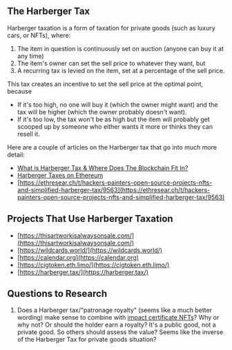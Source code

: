 ## The Harberger Tax

Harberger taxation is a form of taxation for private goods (such as luxury cars, or NFTs), where:
1. The item in question is continuously set on auction (anyone can buy it at any time)
2. The item's owner can set the sell price to whatever they want, but
3. A recurring tax is levied on the item, set at a percentage of the sell price.

This tax creates an incentive to set the sell price at the optimal point, because
- If it's too high, no one will buy it (which the owner might want) and the tax will be higher (which the owner probably doesn't want).
- If it's too low, the tax won't be as high but the item will probably get scooped up by someone who either wants it more or thinks they can resell it.

Here are a couple of articles on the Harberger tax that go into much more detail:
- [What is Harberger Tax & Where Does The Blockchain Fit In?](https://medium.com/@simondlr/what-is-harberger-tax-where-does-the-blockchain-fit-in-1329046922c6)
- [Harberger Taxes on Ethereum](https://yos.io/2018/11/18/harberger-taxes/)
- [https://ethresear.ch/t/hackers-painters-open-source-projects-nfts-and-simplified-harberger-tax/9563](https://ethresear.ch/t/hackers-painters-open-source-projects-nfts-and-simplified-harberger-tax/9563)


## Projects That Use Harberger Taxation

- [https://thisartworkisalwaysonsale.com/](https://thisartworkisalwaysonsale.com/)
- [https://wildcards.world/](https://wildcards.world/)
- [https://calendar.org](https://calendar.org)
- [https://cigtoken.eth.limo/](https://cigtoken.eth.limo/)
- [https://harberger.tax/](https://harberger.tax/)






## Questions to Research

1. Does a Harberger tax/"patronage royalty" (seems like a much better wording) make sense to combine with [impact certificate NFTs](www.impactcerts.com)? Why or why not? Or should the holder earn a royalty? It's a public good, not a private good. So others should assess the value? Seems like the inverse of the Harberger Tax for private goods situation?
